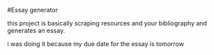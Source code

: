 #Essay generator

this project is basically scraping resources and
your bibliography and generates an essay.

i was doing it because my due date for the essay is
tomorrow


